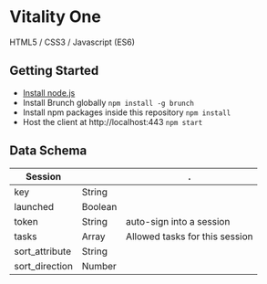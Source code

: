 # Vitality One
HTML5 / CSS3 / Javascript (ES6)

## Getting Started
* [Install node.js](http://nodejs.org/download/)
* Install Brunch globally `npm install -g brunch`
* Install npm packages inside this repository `npm install`
* Host the client at http://localhost:443 `npm start`

## Data Schema

| Session |  |. |
| ------------- | ------------- |  ------------- |
| key | String |
| launched | Boolean |
| token | String | auto-sign into a session
| tasks | Array | Allowed tasks for this session
| sort_attribute | String |
| sort_direction | Number |